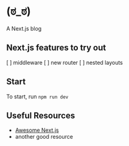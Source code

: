 # (ಠ_ಠ)
A Next.js blog

## Next.js features to try out
[ ] middleware
[ ] new router
[ ] nested layouts

## Start
To start, run ```npm run dev```

## Useful Resources
- [Awesome Next.js](https://github.com/unicodeveloper/awesome-nextjs)
- another good resource

